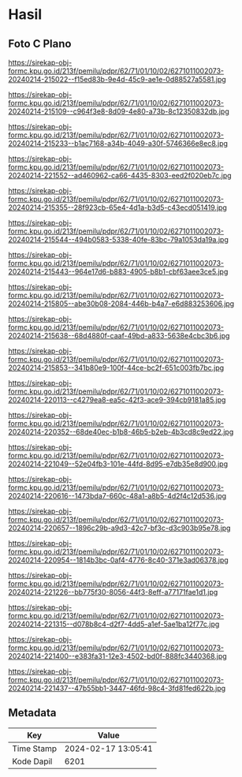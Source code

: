 # Hasil

## Foto C Plano

https://sirekap-obj-formc.kpu.go.id/213f/pemilu/pdpr/62/71/01/10/02/6271011002073-20240214-215022--f15ed83b-9e4d-45c9-ae1e-0d88527a5581.jpg

https://sirekap-obj-formc.kpu.go.id/213f/pemilu/pdpr/62/71/01/10/02/6271011002073-20240214-215109--c964f3e8-8d09-4e80-a73b-8c12350832db.jpg

https://sirekap-obj-formc.kpu.go.id/213f/pemilu/pdpr/62/71/01/10/02/6271011002073-20240214-215233--b1ac7168-a34b-4049-a30f-5746366e8ec8.jpg

https://sirekap-obj-formc.kpu.go.id/213f/pemilu/pdpr/62/71/01/10/02/6271011002073-20240214-221552--ad460962-ca66-4435-8303-eed2f020eb7c.jpg

https://sirekap-obj-formc.kpu.go.id/213f/pemilu/pdpr/62/71/01/10/02/6271011002073-20240214-215355--28f923cb-65e4-4d1a-b3d5-c43ecd051419.jpg

https://sirekap-obj-formc.kpu.go.id/213f/pemilu/pdpr/62/71/01/10/02/6271011002073-20240214-215544--494b0583-5338-40fe-83bc-79a1053da19a.jpg

https://sirekap-obj-formc.kpu.go.id/213f/pemilu/pdpr/62/71/01/10/02/6271011002073-20240214-215443--964e17d6-b883-4905-b8b1-cbf63aee3ce5.jpg

https://sirekap-obj-formc.kpu.go.id/213f/pemilu/pdpr/62/71/01/10/02/6271011002073-20240214-215805--abe30b08-2084-446b-b4a7-e6d883253606.jpg

https://sirekap-obj-formc.kpu.go.id/213f/pemilu/pdpr/62/71/01/10/02/6271011002073-20240214-215638--68d4880f-caaf-49bd-a833-5638e4cbc3b6.jpg

https://sirekap-obj-formc.kpu.go.id/213f/pemilu/pdpr/62/71/01/10/02/6271011002073-20240214-215853--341b80e9-100f-44ce-bc2f-651c003fb7bc.jpg

https://sirekap-obj-formc.kpu.go.id/213f/pemilu/pdpr/62/71/01/10/02/6271011002073-20240214-220113--c4279ea8-ea5c-42f3-ace9-394cb9181a85.jpg

https://sirekap-obj-formc.kpu.go.id/213f/pemilu/pdpr/62/71/01/10/02/6271011002073-20240214-220352--68de40ec-b1b8-46b5-b2eb-4b3cd8c9ed22.jpg

https://sirekap-obj-formc.kpu.go.id/213f/pemilu/pdpr/62/71/01/10/02/6271011002073-20240214-221049--52e04fb3-101e-44fd-8d95-e7db35e8d900.jpg

https://sirekap-obj-formc.kpu.go.id/213f/pemilu/pdpr/62/71/01/10/02/6271011002073-20240214-220616--1473bda7-660c-48a1-a8b5-4d2f4c12d536.jpg

https://sirekap-obj-formc.kpu.go.id/213f/pemilu/pdpr/62/71/01/10/02/6271011002073-20240214-220657--1896c29b-a9d3-42c7-bf3c-d3c903b95e78.jpg

https://sirekap-obj-formc.kpu.go.id/213f/pemilu/pdpr/62/71/01/10/02/6271011002073-20240214-220954--1814b3bc-0af4-4776-8c40-371e3ad06378.jpg

https://sirekap-obj-formc.kpu.go.id/213f/pemilu/pdpr/62/71/01/10/02/6271011002073-20240214-221226--bb775f30-8056-44f3-8eff-a77171fae1d1.jpg

https://sirekap-obj-formc.kpu.go.id/213f/pemilu/pdpr/62/71/01/10/02/6271011002073-20240214-221315--d078b8c4-d2f7-4dd5-a1ef-5ae1ba12f77c.jpg

https://sirekap-obj-formc.kpu.go.id/213f/pemilu/pdpr/62/71/01/10/02/6271011002073-20240214-221400--e383fa31-12e3-4502-bd0f-888fc3440368.jpg

https://sirekap-obj-formc.kpu.go.id/213f/pemilu/pdpr/62/71/01/10/02/6271011002073-20240214-221437--47b55bb1-3447-46fd-98c4-3fd81fed622b.jpg


## Metadata

| Key        | Value               |
| ---------- | ------------------- |
| Time Stamp | 2024-02-17 13:05:41 |
| Kode Dapil | 6201                |



